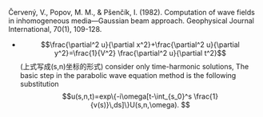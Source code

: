 Červený, V., Popov, M. M., & Pšenčík, I. (1982). Computation of wave fields in inhomogeneous media—Gaussian beam approach. Geophysical Journal International, 70(1), 109-128.
+ $$\frac{\partial^2 u}{\partial x^2}+\frac{\partial^2 u}{\partial y^2}=\frac{1}{V^2} \frac{\partial^2 u}{\partial t^2}$$ (上式写成(s,n)坐标的形式)
consider only time-harmonic solutions,
The basic step in the parabolic wave equation method is the following substitution
$$u(s,n,t)=exp\{-i\omega[t-\int_{s_0}^s \frac{1}{v(s)}\,ds]\}U(s,n,\omega). $$
